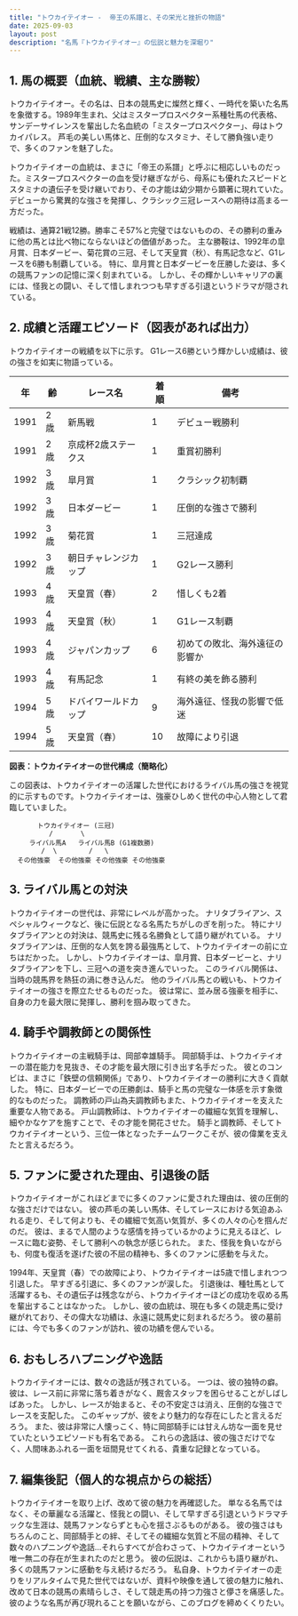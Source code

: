 ```yaml
---
title: "トウカイテイオー -  帝王の系譜と、その栄光と挫折の物語"
date: 2025-09-03
layout: post
description: "名馬『トウカイテイオー』の伝説と魅力を深堀り"
---
```


## 1. 馬の概要（血統、戦績、主な勝鞍）

トウカイテイオー。その名は、日本の競馬史に燦然と輝く、一時代を築いた名馬を象徴する。1989年生まれ、父はミスタープロスペクター系種牡馬の代表格、サンデーサイレンスを輩出した名血統の「ミスタープロスペクター」、母はトウカイパレス。  芦毛の美しい馬体と、圧倒的なスタミナ、そして勝負強い走りで、多くのファンを魅了した。

トウカイテイオーの血統は、まさに「帝王の系譜」と呼ぶに相応しいものだった。ミスタープロスペクターの血を受け継ぎながら、母系にも優れたスピードとスタミナの遺伝子を受け継いでおり、その才能は幼少期から顕著に現れていた。  デビューから驚異的な強さを発揮し、クラシック三冠レースへの期待は高まる一方だった。

戦績は、通算21戦12勝。勝率こそ57%と完璧ではないものの、その勝利の重みに他の馬とは比べ物にならないほどの価値があった。  主な勝鞍は、1992年の皐月賞、日本ダービー、菊花賞の三冠、そして天皇賞（秋）、有馬記念など、G1レースを6勝も制覇している。  特に、皐月賞と日本ダービーを圧勝した姿は、多くの競馬ファンの記憶に深く刻まれている。  しかし、その輝かしいキャリアの裏には、怪我との闘い、そして惜しまれつつも早すぎる引退というドラマが隠されている。


## 2. 成績と活躍エピソード（図表があれば出力）

トウカイテイオーの戦績を以下に示す。  G1レース6勝という輝かしい成績は、彼の強さを如実に物語っている。

| 年 | 齢 | レース名             | 着順 | 備考                                    |
|---|----|----------------------|-------|-----------------------------------------|
| 1991 | 2歳 | 新馬戦               | 1     | デビュー戦勝利                         |
| 1991 | 2歳 | 京成杯2歳ステークス   | 1     | 重賞初勝利                             |
| 1992 | 3歳 | 皐月賞               | 1     | クラシック初制覇                       |
| 1992 | 3歳 | 日本ダービー           | 1     | 圧倒的な強さで勝利                     |
| 1992 | 3歳 | 菊花賞               | 1     | 三冠達成                               |
| 1992 | 3歳 | 朝日チャレンジカップ    | 1     | G2レース勝利                           |
| 1993 | 4歳 | 天皇賞（春）           | 2     | 惜しくも2着                             |
| 1993 | 4歳 | 天皇賞（秋）           | 1     | G1レース制覇                           |
| 1993 | 4歳 | ジャパンカップ         | 6     | 初めての敗北、海外遠征の影響か           |
| 1993 | 4歳 | 有馬記念             | 1     | 有終の美を飾る勝利                     |
| 1994 | 5歳 | ドバイワールドカップ    | 9     | 海外遠征、怪我の影響で低迷             |
| 1994 | 5歳 | 天皇賞（春）           | 10    | 故障により引退                         |


**図表：トウカイテイオーの世代構成（簡略化）**

この図表は、トウカイテイオーの活躍した世代におけるライバル馬の強さを視覚的に示すものです。トウカイテイオーは、強豪ひしめく世代の中心人物として君臨していました。


```
       トウカイテイオー (三冠)
          /       \
     ライバル馬A   ライバル馬B (G1複数勝)
        /  \        /   \
  その他強豪  その他強豪 その他強豪 その他強豪
```


## 3. ライバル馬との対決

トウカイテイオーの世代は、非常にレベルが高かった。  ナリタブライアン、スペシャルウィークなど、後に伝説となる名馬たちがしのぎを削った。  特にナリタブライアンとの対決は、競馬史に残る名勝負として語り継がれている。  ナリタブライアンは、圧倒的な人気を誇る最強馬として、トウカイテイオーの前に立ちはだかった。  しかし、トウカイテイオーは、皐月賞、日本ダービーと、ナリタブライアンを下し、三冠への道を突き進んでいった。  このライバル関係は、当時の競馬界を熱狂の渦に巻き込んだ。  他のライバル馬との戦いも、トウカイテイオーの強さを際立たせるものだった。  彼は常に、並み居る強豪を相手に、自身の力を最大限に発揮し、勝利を掴み取ってきた。


## 4. 騎手や調教師との関係性

トウカイテイオーの主戦騎手は、岡部幸雄騎手。  岡部騎手は、トウカイテイオーの潜在能力を見抜き、その才能を最大限に引き出す名手だった。  彼とのコンビは、まさに「鉄壁の信頼関係」であり、トウカイテイオーの勝利に大きく貢献した。  特に、日本ダービーでの圧勝劇は、騎手と馬の完璧な一体感を示す象徴的なものだった。  調教師の戸山為夫調教師もまた、トウカイテイオーを支えた重要な人物である。  戸山調教師は、トウカイテイオーの繊細な気質を理解し、細やかなケアを施すことで、その才能を開花させた。  騎手と調教師、そしてトウカイテイオーという、三位一体となったチームワークこそが、彼の偉業を支えたと言えるだろう。


## 5. ファンに愛された理由、引退後の話

トウカイテイオーがこれほどまでに多くのファンに愛された理由は、彼の圧倒的な強さだけではない。  彼の芦毛の美しい馬体、そしてレースにおける気迫あふれる走り、そして何よりも、その繊細で気高い気質が、多くの人々の心を掴んだのだ。  彼は、まるで人間のような感情を持っているかのように見えるほど、レースに臨む姿勢、そして勝利への執念が感じられた。  また、怪我を負いながらも、何度も復活を遂げた彼の不屈の精神も、多くのファンに感動を与えた。

1994年、天皇賞（春）での故障により、トウカイテイオーは5歳で惜しまれつつ引退した。  早すぎる引退に、多くのファンが涙した。  引退後は、種牡馬として活躍するも、その遺伝子は残念ながら、トウカイテイオーほどの成功を収める馬を輩出することはなかった。  しかし、彼の血統は、現在も多くの競走馬に受け継がれており、その偉大な功績は、永遠に競馬史に刻まれるだろう。  彼の墓前には、今でも多くのファンが訪れ、彼の功績を偲んでいる。


## 6. おもしろハプニングや逸話

トウカイテイオーには、数々の逸話が残されている。  一つは、彼の独特の癖。  彼は、レース前に非常に落ち着きがなく、厩舎スタッフを困らせることがしばしばあった。  しかし、レースが始まると、その不安定さは消え、圧倒的な強さでレースを支配した。  このギャップが、彼をより魅力的な存在にしたと言えるだろう。  また、彼は非常に人懐っこく、特に岡部騎手には甘えん坊な一面を見せていたというエピソードも有名である。  これらの逸話は、彼の強さだけでなく、人間味あふれる一面を垣間見せてくれる、貴重な記録となっている。


## 7. 編集後記（個人的な視点からの総括）

トウカイテイオーを取り上げ、改めて彼の魅力を再確認した。  単なる名馬ではなく、その華麗なる活躍と、怪我との闘い、そして早すぎる引退というドラマチックな生涯は、競馬ファンならずとも心を揺さぶるものがある。  彼の強さはもちろんのこと、岡部騎手との絆、そしてその繊細な気質と不屈の精神、そして数々のハプニングや逸話…それらすべてが合わさって、トウカイテイオーという唯一無二の存在が生まれたのだと思う。  彼の伝説は、これからも語り継がれ、多くの競馬ファンに感動を与え続けるだろう。  私自身、トウカイテイオーの走りをリアルタイムで見た世代ではないが、資料や映像を通して彼の魅力に触れ、改めて日本の競馬の素晴らしさ、そして競走馬の持つ力強さと儚さを痛感した。  彼のような名馬が再び現れることを願いながら、このブログを締めくくりたい。
